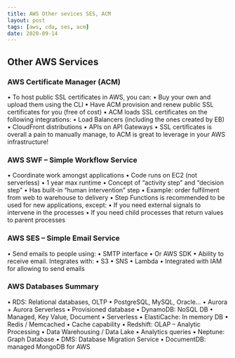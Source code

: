 ```yaml
---
title: AWS Other sevices SES, ACM
layout: post
tags: [aws, cda, ses, acm]
date: 2020-09-14
---
```


## Other AWS Services
### AWS Certificate Manager (ACM)
• To host public SSL certificates in AWS, you can:
• Buy your own and upload them using the CLI
• Have ACM provision and renew public SSL
certificates for you (free of cost)
• ACM loads SSL certificates on the following
integrations:
• Load Balancers (including the ones created by EB)
• CloudFront distributions
• APIs on API Gateways
• SSL certificates is overall a pain to manually
manage, to ACM is great to leverage in your
AWS infrastructure!
### AWS SWF – Simple Workflow Service
• Coordinate work amongst applications
• Code runs on EC2 (not serverless)
• 1 year max runtime
• Concept of “activity step” and “decision step”
• Has built-in “human intervention” step
• Example: order fulfilment from web to warehouse to delivery
• Step Functions is recommended to be used for new applications, except:
• If you need external signals to intervene in the processes
• If you need child processes that return values to parent processes
### AWS SES – Simple Email Service
• Send emails to people using:
• SMTP interface
• Or AWS SDK
• Ability to receive email. Integrates with:
• S3
• SNS
• Lambda
• Integrated with IAM for allowing to send emails
###  AWS Databases Summary
• RDS: Relational databases, OLTP
• PostgreSQL, MySQL, Oracle…
• Aurora + Aurora Serverless
• Provisioned database
• DynamoDB: NoSQL DB
• Managed, Key Value, Document
• Serverless
• ElastiCache: In memory DB
• Redis / Memcached
• Cache capability
• Redshift: OLAP – Analytic Processing
• Data Warehousing / Data Lake
• Analytics queries
• Neptune: Graph Database
• DMS: Database Migration Service
• DocumentDB: managed MongoDB
for AWS

